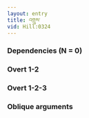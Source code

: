 ```yaml
---
layout: entry
title: འགྲུས་
vid: Hill:0324
---
```

### Dependencies (N = 0)


### Overt 1-2


### Overt 1-2-3


### Oblique arguments
